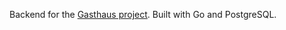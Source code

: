 Backend for the [Gasthaus project](https://github.com/gomisroca/gasthaus). Built with Go and PostgreSQL.
